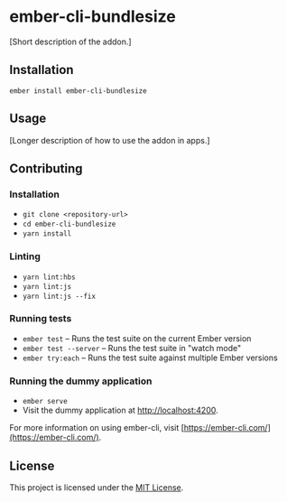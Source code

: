 ember-cli-bundlesize
==============================================================================

[Short description of the addon.]

Installation
------------------------------------------------------------------------------

```
ember install ember-cli-bundlesize
```


Usage
------------------------------------------------------------------------------

[Longer description of how to use the addon in apps.]


Contributing
------------------------------------------------------------------------------

### Installation

* `git clone <repository-url>`
* `cd ember-cli-bundlesize`
* `yarn install`

### Linting

* `yarn lint:hbs`
* `yarn lint:js`
* `yarn lint:js --fix`

### Running tests

* `ember test` – Runs the test suite on the current Ember version
* `ember test --server` – Runs the test suite in "watch mode"
* `ember try:each` – Runs the test suite against multiple Ember versions

### Running the dummy application

* `ember serve`
* Visit the dummy application at [http://localhost:4200](http://localhost:4200).

For more information on using ember-cli, visit [https://ember-cli.com/](https://ember-cli.com/).

License
------------------------------------------------------------------------------

This project is licensed under the [MIT License](LICENSE.md).
